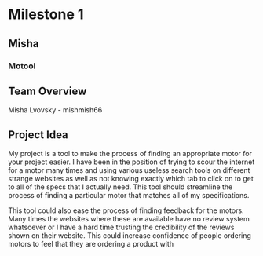 # Milestone 1
## Misha
### Motool
## Team Overview
Misha Lvovsky - mishmish66
## Project Idea
My project is a tool to make the process of finding an appropriate motor for your project easier. I have been in the position of trying to scour the internet for a motor many times and using various useless search tools on different strange websites as well as not knowing exactly which tab to click on to get to all of the specs that I actually need. This tool should streamline the process of finding a particular motor that matches all of my specifications.

This tool could also ease the process of finding feedback for the motors. Many times the websites where these are available have no review system whatsoever or I have a hard time trusting the credibility of the reviews shown on their website. This could increase confidence of people ordering motors to feel that they are ordering a product with 
## 